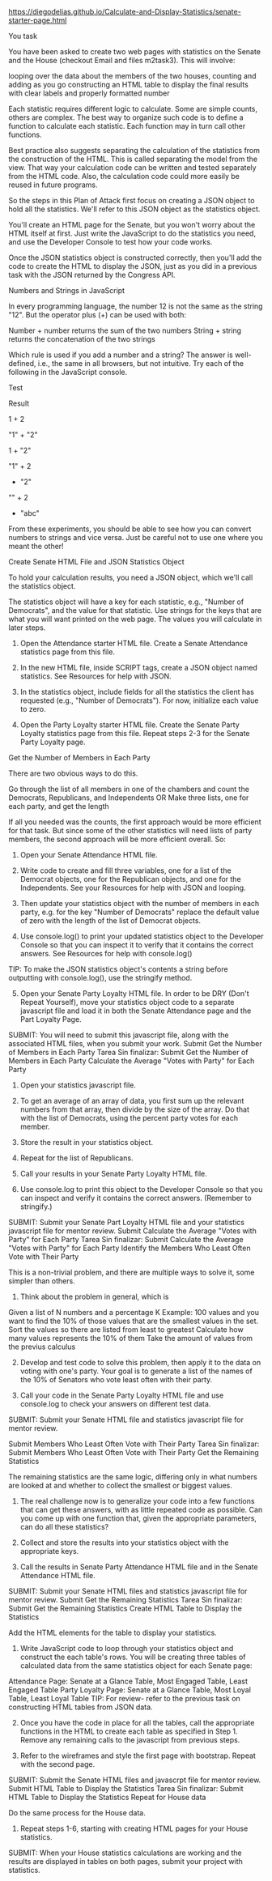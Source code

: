 https://diegodelias.github.io/Calculate-and-Display-Statistics/senate-starter-page.html

You task

You have been asked to create two web pages with statistics on the Senate and the House (checkout Email and files m2task3). This will involve:

looping over the data about the members of the two houses, counting and adding as you go
constructing an HTML table to display the final results with clear labels and properly formatted number

Each statistic requires different logic to calculate. Some are simple counts, others are complex. The best way to organize such code is to define a function to calculate each statistic. Each function may in turn call other functions.

Best practice also suggests separating the calculation of the statistics from the construction of the HTML. This is called separating the model from the view. That way your calculation code can be written and tested separately from the HTML code. Also, the calculation code could more easily be reused in future programs.

So the steps in this Plan of Attack first focus on creating a JSON object to hold all the statistics. We'll refer to this JSON object as the statistics object.

You'll create an HTML page for the Senate, but you won't worry about the HTML itself at first. Just write the JavaScript to do the statistics you need, and use the Developer Console to test how your code works.

Once the JSON statistics object is constructed correctly, then you'll add the code to create the HTML to display the JSON, just as you did in a previous task with the JSON returned by the Congress API. 

Numbers and Strings in JavaScript

In every programming language, the number 12 is not the same as the string "12". But the operator plus (+) can be used with both:

Number + number returns the sum of the two numbers
String + string returns the concatenation of the two strings

Which rule is used if you add a number and a string? The answer is well-defined, i.e., the same in all browsers, but not intuitive. Try each of the following in the JavaScript console.

  Test

  Result

  1 + 2

 

  "1" + "2"

 

  1 + "2"

 

  "1" + 2

 

  + "2"

 

  "" + 2

 

  + "abc"

 



From these experiments, you should be able to see how you can convert numbers to strings and vice versa.  Just be careful not to use one where you meant the other!


Create Senate HTML File and JSON Statistics Object 

To hold your calculation results, you need a JSON object, which we'll call the statistics object.

The statistics object will have a key for each statistic, e.g., "Number of Democrats", and the value for that statistic. Use strings for the keys that are what you will want printed on the web page. The values you will calculate in later steps.

1. Open the Attendance starter HTML file.  Create a Senate Attendance statistics page from this file.

2. In the new HTML file, inside SCRIPT tags, create a JSON object named statistics. See Resources for help with JSON.

3. In the statistics object, include fields for all the statistics the client has requested (e.g., "Number of Democrats"). For now, initialize each value to zero.

4. Open the Party Loyalty starter HTML file. Create the Senate Party Loyalty statistics page from this file.  Repeat steps 2-3 for the Senate Party Loyalty page.

Get the Number of Members in Each Party

There are two obvious ways to do this.

Go through the list of all members in one of the chambers and count the Democrats, Republicans, and Independents OR
Make three lists, one for each party, and get the length

If all you needed was the counts, the first approach would be more efficient for that task. But since some of the other statistics will need lists of party members, the second approach will be more efficient overall. So:

1. Open your Senate Attendance HTML file.

2. Write code to create and fill three variables, one for a list of the Democrat objects, one for the Republican objects, and one for the Independents. See your Resources for help with JSON and looping.

3. Then update your statistics object with the number of members in each party, e.g. for the key "Number of Democrats" replace the default value of zero with the length of the list of Democrat objects.

4. Use console.log() to print your updated statistics object to the Developer Console so that you can inspect it to verify that it contains the correct answers. See Resources for help with console.log()

TIP: To make the JSON statistics object's contents a string before outputting with console.log(), use the stringify method.

5. Open your Senate Party Loyalty HTML file.  In order to be DRY (Don't Repeat Yourself), move your statistics object code to a separate javascript file and load it in both the Senate Attendance page and the Part Loyalty Page.  

SUBMIT: You will need to submit this javascript file, along with the associated HTML files, when you submit your work. 
Submit Get the Number of Members in Each Party Tarea
Sin finalizar: Submit Get the Number of Members in Each Party
Calculate the Average "Votes with Party" for Each Party

1. Open your statistics javascript file.

2. To get an average of an array of data, you first sum up the relevant numbers from that array, then divide by the size of the array. Do that with the list of Democrats, using the percent party votes for each member.

3. Store the result in your statistics object.

4. Repeat for the list of Republicans.

5. Call your results in your Senate Party Loyalty HTML file.  

6. Use console.log to print this object to the Developer Console so that you can inspect and verify it contains the correct answers. (Remember to stringify.)

SUBMIT: Submit your Senate Part Loyalty HTML file and your statistics javascript file for mentor review.
Submit Calculate the Average "Votes with Party" for Each Party Tarea
Sin finalizar: Submit Calculate the Average "Votes with Party" for Each Party
Identify the Members Who Least Often Vote with Their Party

This is a non-trivial problem, and there are multiple ways to solve it, some simpler than others.

1. Think about the problem in general, which is

Given a list of N numbers and a percentage K
Example: 100 values and you want to find the 10% of those values that are the smallest values in the set.
Sort the values so there are listed from least to greatest
Calculate how many values represents the 10% of them
Take the amount of values from the previus calculus

2. Develop and test code to solve this problem, then apply it to the data on voting with one's party. Your goal is to generate a list of the names of the 10% of Senators who vote least often with their party.

3. Call your code in the Senate Party Loyalty HTML file and use console.log to check your answers on different test data.

SUBMIT: Submit your Senate HTML file and statistics javascript file for mentor review.

Submit Members Who Least Often Vote with Their Party Tarea
Sin finalizar: Submit Members Who Least Often Vote with Their Party
Get the Remaining Statistics 

The remaining statistics are the same logic, differing only in what numbers are looked at and whether to collect the smallest or biggest values. 

1. The real challenge now is to generalize your code into a few functions that can get these answers, with as little repeated code as possible. Can you come up with one function that, given the appropriate parameters, can do all these statistics?

2. Collect and store the results into your statistics object with the appropriate keys.

3. Call the results in Senate Party Attendance HTML file and in the Senate Attendance HTML file.

SUBMIT: Submit your Senate HTML files and statistics javascript file for mentor review.
Submit Get the Remaining Statistics Tarea
Sin finalizar: Submit Get the Remaining Statistics
Create HTML Table to Display the Statistics 

Add the HTML elements for the table to display your statistics.

1. Write JavaScript code to loop through your statistics object and construct the each table's rows.  You will be creating three tables of calculated data from the same statistics object for each Senate page:

Attendance Page: Senate at a Glance Table, Most Engaged Table, Least Engaged Table
Party Loyalty Page: Senate at a Glance Table, Most Loyal Table, Least Loyal Table
TIP: For review- refer to the previous task on constructing HTML tables from JSON data.

2. Once you have the code in place for all the tables, call the appropriate functions in the HTML to create each table as specified in Step 1.  Remove any remaining calls to the javascript from previous steps.

3. Refer to the wireframes and style the first page with bootstrap.  Repeat with the second page.

SUBMIT: Submit the Senate HTML files and javascrpt file for mentor review.
Submit HTML Table to Display the Statistics Tarea
Sin finalizar: Submit HTML Table to Display the Statistics 
Repeat for House data

Do the same process for the House data.

1. Repeat steps 1-6, starting with creating HTML pages for your House statistics. 

SUBMIT: When your House statistics calculations are working and the results are displayed in tables on both pages, submit your project with statistics.
